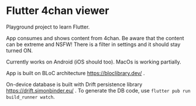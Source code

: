 # Flutter 4chan viewer

Playground project to learn Flutter.

App consumes and shows content from 4chan. Be aware that the content can be extreme and NSFW! There is a filter in settings and it should stay turned ON.

Currently works on Android (iOS should too). MacOs is working partially.

App is built on BLoC architecture https://bloclibrary.dev/ .

On-device database is built with Drift persistence library https://drift.simonbinder.eu/ .
To generate the DB code, use `flutter pub run build_runner watch`.
